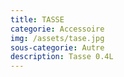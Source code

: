 ```yaml
---
title: TASSE
categorie: Accessoire
img: /assets/tase.jpg
sous-categorie: Autre
description: Tasse 0.4L
---
```


